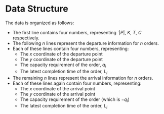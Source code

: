 # Data Structure

The data is organized as follows:

- The first line contains four numbers, representing `$|P|$, $K$, $T$, $C$ respectively.
- The following $n$ lines represent the departure information for $n$ orders.
- Each of these lines contain four numbers, representing:
  - The $x$ coordinate of the departure point
  - The $y$ coordinate of the departure point
  - The capacity requirement of the order, $q_i$
  - The latest completion time of the order, $L_i$
- The remaining $n$ lines represent the arrival information for $n$ orders.
- Each of these lines again contain four numbers, representing:
  - The $x$ coordinate of the arrival point
  - The $y$ coordinate of the arrival point
  - The capacity requirement of the order (which is $-q_i$)
  - The latest completion time of the order, $L_i$
